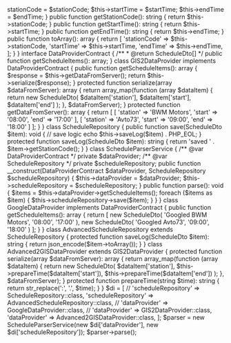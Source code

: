 <?php

class ScheduleDto
{
    /** @var string */
    private $stationCode;
    /** @var string */
    private $startTime;
    /** @var string */
    private $endTime;

    public function __construct(string $stationCode, string $startTime, string $endTime)
    {
        $this->stationCode = $stationCode;
        $this->startTime = $startTime;
        $this->endTime = $endTime;
    }

    public function getStationCode(): string
    {
        return $this->stationCode;
    }

    public function getStartTime(): string
    {
        return $this->startTime;
    }

    public function getEndTime(): string
    {
        return $this->endTime;
    }

    public function toArray(): array
    {
        return [
            'stationCode' => $this->stationCode,
            'startTime' => $this->startTime,
            'endTime' => $this->endTime,
        ];
    }
}

interface DataProviderContract
{
    /**
     * @return ScheduleDto[]
     */
    public function getScheduleItems(): array;
}


class GIS2DataProvider implements DataProviderContract
{
    public function getScheduleItems(): array
    {
        $response = $this->getDataFromServer();

        return $this->serialize($response);
    }

    protected function serialize(array $dataFromServer): array
    {
        return array_map(function (array $dataItem) {
            return new ScheduleDto(
                $dataItem['station'],
                $dataItem['start'],
                $dataItem['end']
            );
        }, $dataFromServer);
    }

    protected function getDataFromServer(): array
    {
        return [
            [
                'station' => 'BWM Motors',
                'start' => '08:00',
                'end' => '17:00'
            ],
            [
                'station' => 'Avto73',
                'start' => '09:00',
                'end' => '18:00'
            ]
        ];
    }
}

class ScheduleRepository
{
    public function save(ScheduleDto $item): void
    {
        // save logic
        echo $this->saveLog($item) . PHP_EOL;
    }

    protected function saveLog(ScheduleDto $item): string
    {
        return 'saved ' . $item->getStationCode();
    }
}

class ScheduleParserService
{
    /** @var DataProviderContract */
    private $dataProvider;
    /** @var ScheduleRepository */
    private $scheduleRepository;

    public function __construct(DataProviderContract $dataProvider, ScheduleRepository $scheduleRepository)
    {
        $this->dataProvider = $dataProvider;
        $this->scheduleRepository = $scheduleRepository;
    }

    public function parse(): void
    {
        $items = $this->dataProvider->getScheduleItems();
        foreach ($items as $item) {
            $this->scheduleRepository->save($item);
        }
    }
}

class GoogleDataProvider implements DataProviderContract
{
    public function getScheduleItems(): array
    {
        return [
            new ScheduleDto(
                'Googled BWM Motors',
                '08:00',
                '17:00'
            ),

            new ScheduleDto(
                'Googled Avto73',
                '09:00',
                '18:00'
            )
        ];
    }
}

class AdvancedScheduleRepository extends ScheduleRepository
{
    protected function saveLog(ScheduleDto $item): string
    {
        return json_encode($item->toArray());
    }
}

class Advanced2GISDataProvider extends GIS2DataProvider
{
    protected function serialize(array $dataFromServer): array
    {
        return array_map(function (array $dataItem) {
            return new ScheduleDto(
                $dataItem['station'],
                $this->prepareTime($dataItem['start']),
                $this->prepareTime($dataItem['end'])
            );
        }, $dataFromServer);
    }

    protected function prepareTime(string $time): string
    {
        return str_replace(':', '.', $time);
    }
}

$di = [
//    'scheduleRepository' => ScheduleRepository::class,
    'scheduleRepository' => AdvancedScheduleRepository::class,
//    'dataProvider' => GoogleDataProvider::class,
//    'dataProvider' => GIS2DataProvider::class,
    'dataProvider' => Advanced2GISDataProvider::class,
];

$parser = new ScheduleParserService(new $di['dataProvider'], new $di['scheduleRepository']);
$parser->parse();


